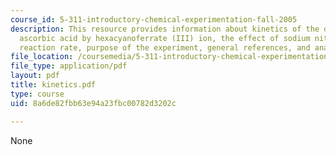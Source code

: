 ```yaml
---
course_id: 5-311-introductory-chemical-experimentation-fall-2005
description: This resource provides information about kinetics of the oxidation of
  ascorbic acid by hexacyanoferrate (III) ion, the effect of sodium nitrate on the
  reaction rate, purpose of the experiment, general references, and analysis and discussion.
file_location: /coursemedia/5-311-introductory-chemical-experimentation-fall-2005/8a6de82fbb63e94a23fbc00782d3202c_kinetics.pdf
file_type: application/pdf
layout: pdf
title: kinetics.pdf
type: course
uid: 8a6de82fbb63e94a23fbc00782d3202c

---
```

None